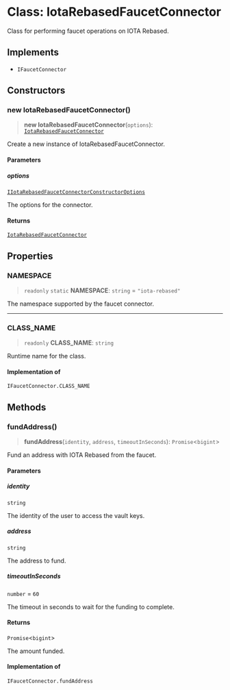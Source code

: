 # Class: IotaRebasedFaucetConnector

Class for performing faucet operations on IOTA Rebased.

## Implements

- `IFaucetConnector`

## Constructors

### new IotaRebasedFaucetConnector()

> **new IotaRebasedFaucetConnector**(`options`): [`IotaRebasedFaucetConnector`](IotaRebasedFaucetConnector.md)

Create a new instance of IotaRebasedFaucetConnector.

#### Parameters

##### options

[`IIotaRebasedFaucetConnectorConstructorOptions`](../interfaces/IIotaRebasedFaucetConnectorConstructorOptions.md)

The options for the connector.

#### Returns

[`IotaRebasedFaucetConnector`](IotaRebasedFaucetConnector.md)

## Properties

### NAMESPACE

> `readonly` `static` **NAMESPACE**: `string` = `"iota-rebased"`

The namespace supported by the faucet connector.

***

### CLASS\_NAME

> `readonly` **CLASS\_NAME**: `string`

Runtime name for the class.

#### Implementation of

`IFaucetConnector.CLASS_NAME`

## Methods

### fundAddress()

> **fundAddress**(`identity`, `address`, `timeoutInSeconds`): `Promise`\<`bigint`\>

Fund an address with IOTA Rebased from the faucet.

#### Parameters

##### identity

`string`

The identity of the user to access the vault keys.

##### address

`string`

The address to fund.

##### timeoutInSeconds

`number` = `60`

The timeout in seconds to wait for the funding to complete.

#### Returns

`Promise`\<`bigint`\>

The amount funded.

#### Implementation of

`IFaucetConnector.fundAddress`

